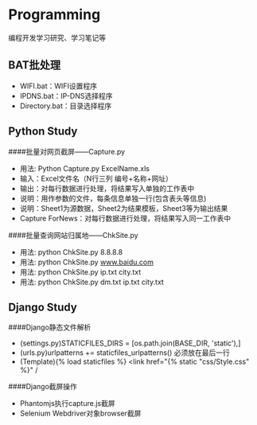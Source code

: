 Programming
===========
编程开发学习研究、学习笔记等  


BAT批处理
------------
 - WIFI.bat：WIFI设置程序  
 - IPDNS.bat：IP-DNS选择程序  
 - Directory.bat：目录选择程序  


Python Study
------------
####批量对网页截屏——Capture.py  
 - 用法: Python Capture.py ExcelName.xls   
 - 输入：Excel文件名（N行三列 编号+名称+网址）  
 - 输出：对每行数据进行处理，将结果写入单独的工作表中  
 - 说明：用作参数的文件，每条信息单独一行(包含表头等信息)  
 - 说明：Sheet1为源数据，Sheet2为结果模板，Sheet3等为输出结果  
 - Capture  ForNews：对每行数据进行处理，将结果写入同一工作表中  

####批量查询网站归属地——ChkSite.py  
 - 用法: python ChkSite.py 8.8.8.8   
 - 用法: python ChkSite.py www.baidu.com  
 - 用法: python ChkSite.py ip.txt city.txt  
 - 用法: python ChkSite.py dm.txt ip.txt city.txt  


Django Study
------------
####Django静态文件解析  
 - (settings.py)STATICFILES_DIRS = [os.path.join(BASE_DIR, 'static'),]   
 - (urls.py)urlpatterns += staticfiles_urlpatterns() 必须放在最后一行   
 - (Template){% load staticfiles %} <link href="{% static "css/Style.css" %}" /  

####Django截屏操作  
 - Phantomjs执行capture.js截屏  
 - Selenium Webdriver对象browser截屏  
